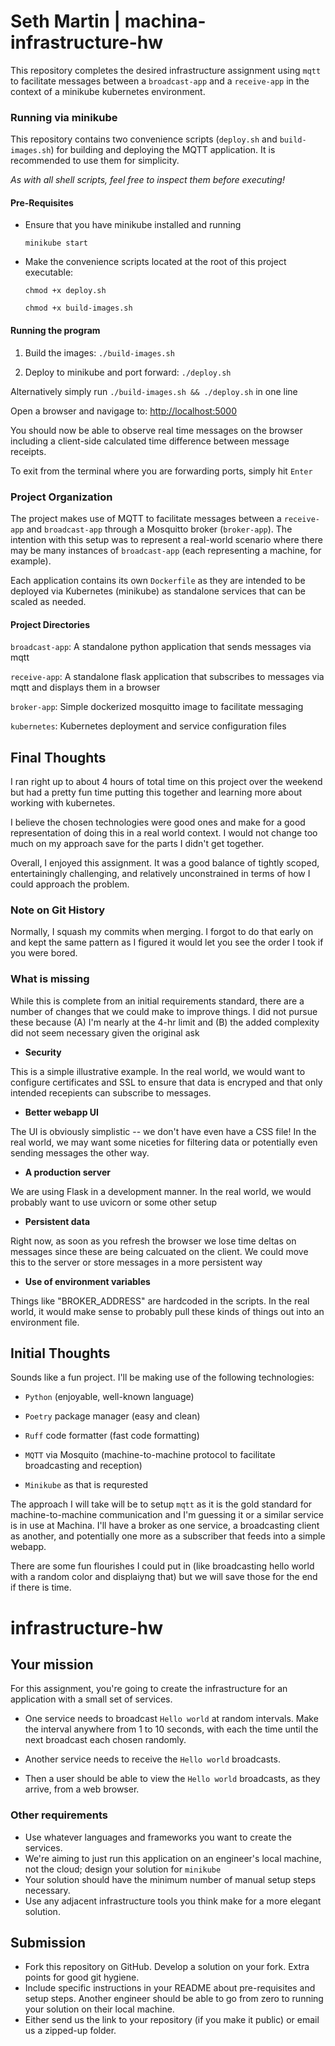 # Seth Martin | machina-infrastructure-hw

This repository completes the desired infrastructure assignment using `mqtt` to facilitate messages between a `broadcast-app` and a `receive-app` in the context of a minikube kubernetes environment. 

### Running via minikube

This repository contains two convenience scripts (`deploy.sh` and `build-images.sh`) for building and deploying the MQTT application. It is recommended to use them for simplicity.

_As with all shell scripts, feel free to inspect them before executing!_ 

#### Pre-Requisites

- Ensure that you have minikube installed and running 

  `minikube start`

- Make the convenience scripts located at the root of this project executable:

  `chmod +x deploy.sh`
  
  `chmod +x build-images.sh`

#### Running the program

1. Build the images: `./build-images.sh`

2. Deploy to minikube and port forward: `./deploy.sh`

Alternatively simply run `./build-images.sh && ./deploy.sh` in one line

Open a browser and navigage to: [http://localhost:5000](http://localhost:5000)

You should now be able to observe real time messages on the browser including a client-side calculated time difference between message receipts. 

To exit from the terminal where you are forwarding ports, simply hit `Enter`

### Project Organization 

The project makes use of MQTT to facilitate messages between a `receive-app` and `broadcast-app` through a Mosquitto broker (`broker-app`). The intention with this setup was to represent a real-world scenario where there may be many instances of `broadcast-app` (each representing a machine, for example).

Each application contains its own `Dockerfile` as they are intended to be deployed via Kubernetes (minikube) as standalone services that can be scaled as needed.

#### Project Directories 

`broadcast-app`: A standalone python application that sends messages via mqtt 

`receive-app`: A standalone flask application that subscribes to messages via mqtt and displays them in a browser 

`broker-app`: Simple dockerized mosquitto image to facilitate messaging 

`kubernetes`: Kubernetes deployment and service configuration files 


## Final Thoughts

I ran right up to about 4 hours of total time on this project over the weekend but had a pretty fun time putting this together and learning more about working with kubernetes. 

I believe the chosen technologies were good ones and make for a good representation of doing this in a real world context. I would not change too much on my approach save for the parts I didn't get together.

Overall, I enjoyed this assignment. It was a good balance of tightly scoped, entertainingly challenging, and relatively unconstrained in terms of how I could approach the problem.

### Note on Git History

Normally, I squash my commits when merging. I forgot to do that early on and kept the same pattern as I figured it would let you see the order I took if you were bored.

### What is missing

While this is complete from an initial requirements standard, there are a number of changes that we could make to improve things. I did not pursue these because (A) I'm nearly at the 4-hr limit and (B) the added complexity did not seem necessary given the original ask

- **Security** 

This is a simple illustrative example. In the real world, we would want to configure certificates and SSL to ensure that data is encryped and that only intended recepients can subscribe to messages. 

- **Better webapp UI**

The UI is obviously simplistic -- we don't have even have a CSS file! In the real world, we may want some niceties for filtering data or potentially even sending messages the other way.

- **A production server**

We are using Flask in a development manner. In the real world, we would probably want to use uvicorn or some other setup

- **Persistent data**

Right now, as soon as you refresh the browser we lose time deltas on messages since these are being calcuated on the client. We could move this to the server or store messages in a more persistent way 

- **Use of environment variables**

Things like "BROKER_ADDRESS" are hardcoded in the scripts. In the real world, it would make sense to probably pull these kinds of things out into an environment file.


## Initial Thoughts

Sounds like a fun project. I'll be making use of the following technologies: 

- `Python` (enjoyable, well-known language)

- `Poetry` package manager (easy and clean)

- `Ruff` code formatter (fast code formatting)

- `MQTT` via Mosquito (machine-to-machine protocol to facilitate broadcasting and reception)

- `Minikube` as that is requrested 

The approach I will take will be to setup `mqtt` as it is the gold standard for machine-to-machine communication and I'm guessing it or a similar service is in use at Machina. 
I'll have a broker as one service, a broadcasting client as another, and potentially one more as a subscriber that feeds into a simple webapp. 

There are some fun flourishes I could put in (like broadcasting hello world with a random color and displaiyng that) but we will save those for the end if there is time. 

# infrastructure-hw

## Your mission

For this assignment, you're going to create the infrastructure for an application with a small set of services.

- One service needs to broadcast `Hello world` at random intervals. Make the interval anywhere from 1 to 10 seconds, with each the time until the next broadcast each chosen randomly.

- Another service needs to receive the `Hello world` broadcasts.

- Then a user should be able to view the `Hello world` broadcasts, as they arrive, from a web browser.

### Other requirements

- Use whatever languages and frameworks you want to create the services.
- We're aiming to just run this application on an engineer's local machine, not the cloud; design your solution for `minikube`
- Your solution should have the minimum number of manual setup steps necessary.
- Use any adjacent infrastructure tools you think make for a more elegant solution.

## Submission

- Fork this repository on GitHub. Develop a solution on your fork. Extra points for good git hygiene.
- Include specific instructions in your README about pre-requisites and setup steps. Another engineer should be able to go from zero to running your solution on their local machine.
- Either send us the link to your repository (if you make it public) or email us a zipped-up folder.
